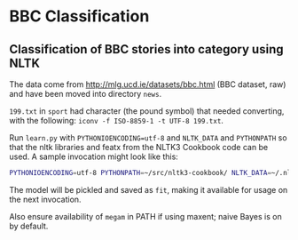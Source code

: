 # BBC Classification
## Classification of BBC stories into category using NLTK

The data come from http://mlg.ucd.ie/datasets/bbc.html (BBC dataset, raw) and
have been moved into directory `news`.

`199.txt` in `sport` had character <A3> (the pound symbol) that needed
converting, with the following: `iconv -f ISO-8859-1 -t UTF-8 199.txt`.

Run `learn.py` with `PYTHONIOENCODING=utf-8` and `NLTK_DATA` and `PYTHONPATH`
so that the nltk libraries and featx from the NLTK3 Cookbook code can be used.
A sample invocation might look like this:

```bash
PYTHONIOENCODING=utf-8 PYTHONPATH=~/src/nltk3-cookbook/ NLTK_DATA=~/.nltk/ python learn.py
```

The model will be pickled and saved as `fit`, making it available for usage on
the next invocation.

Also ensure availability of `megam` in PATH if using maxent; naive Bayes is on
by default.
